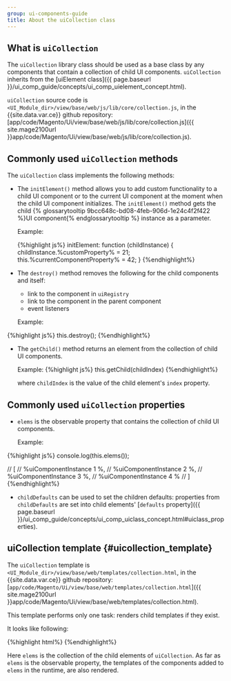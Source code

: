 ```yaml
---
group: ui-components-guide
title: About the uiCollection class
---
```


## What is `uiCollection`

The `uiCollection` library class should be used as a base class by any components that contain a collection of child UI components.  `uiCollection` inherits from the [uiElement class]({{ page.baseurl }}/ui_comp_guide/concepts/ui_comp_uielement_concept.html).

`uiCollection` source code is `<UI_Module_dir>/view/base/web/js/lib/core/collection.js`, in the {{site.data.var.ce}} github repository: [app/code/Magento/Ui/view/base/web/js/lib/core/collection.js]({{ site.mage2100url }}app/code/Magento/Ui/view/base/web/js/lib/core/collection.js).

## Commonly used `uiCollection` methods

The `uiCollection` class implements the following methods:

* The `initElement()` method allows you to add custom functionality to a child UI component or to the current UI component at the moment when the child UI component initializes. The `initElement()` method gets the child {% glossarytooltip 9bcc648c-bd08-4feb-906d-1e24c4f2f422 %}UI component{% endglossarytooltip %} instance as a parameter.

  Example:

  {%highlight js%}
  initElement: function (childInstance) {
      childInstance.%customProperty% = 21;
      this.%currentComponentProperty% = 42;
  }
  {%endhighlight%}

* The `destroy()` method removes the following for the child components and itself:
	* link to the component in `uiRegistry`
	* link to the component in the parent component
	* event listeners


  Example:

{%highlight js%}
    this.destroy();
{%endhighlight%}

* The `getChild()` method returns an element from the collection of child UI components.

  Example:
{%highlight js%}
    this.getChild(childIndex)
{%endhighlight%}

  where `childIndex` is the value of the child element's `index` property.

## Commonly used `uiCollection` properties

* `elems` is the observable property that contains the collection of child UI components.

  Example:

{%highlight js%}
console.log(this.elems());

// [
//   %uiComponentInstance 1 %,
//   %uiComponentInstance 2 %,
//   %uiComponentInstance 3 %,
//   %uiComponentInstance 4 %
// ]
{%endhighlight%}

* `childDefaults` can be used to set the children defaults: properties from `childDefaults` are set into child elements' [`defaults` property]({{ page.baseurl }}/ui_comp_guide/concepts/ui_comp_uiclass_concept.html#uiclass_properties).

## uiCollection template {#uicollection_template}

The `uiCollection` template is `<UI_Module_dir>/view/base/web/templates/collection.html`, in the {{site.data.var.ce}} github repository: [`app/code/Magento/Ui/view/base/web/templates/collection.html`]({{ site.mage2100url }}app/code/Magento/Ui/view/base/web/templates/collection.html).

This template performs only one task: renders child templates if they exist.

It looks like following:

{%highlight html%}
<each args="data: elems, as: 'element'">
    <render if="hasTemplate()"/>
</each>
{%endhighlight%}

 Here `elems` is the collection of the child elements of `uiCollection`. As far as `elems` is the observable property, the templates of the components added to `elems` in the runtime, are also rendered.
